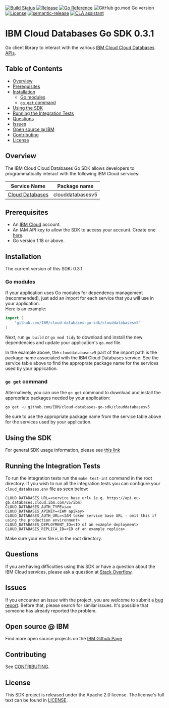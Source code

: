 [![Build Status](https://travis-ci.com/IBM/cloud-databases-go-sdk.svg?branch=main)](https://travis-ci.com/IBM/cloud-databases-go-sdk)
[![Release](https://img.shields.io/github/v/release/IBM/cloud-databases-go-sdk)](https://github.com/IBM/cloud-databases-go-sdk/releases/latest)
[![Go Reference](https://pkg.go.dev/badge/github.com/IBM/cloud-databases-go-sdk.svg)](https://pkg.go.dev/github.com/IBM/cloud-databases-go-sdk)
![GitHub go.mod Go version](https://img.shields.io/github/go-mod/go-version/IBM/cloud-databases-go-sdk)
[![License](https://img.shields.io/badge/License-Apache%202.0-blue.svg)](https://opensource.org/licenses/Apache-2.0)
[![semantic-release](https://img.shields.io/badge/%20%20%F0%9F%93%A6%F0%9F%9A%80-semantic--release-e10079.svg)](https://github.com/semantic-release/semantic-release)
[![CLA assistant](https://cla-assistant.io/readme/badge/ibm/cloud-databases-go-sdk)](https://cla-assistant.io/ibm/cloud-databases-go-sdk)

# IBM Cloud Databases Go SDK 0.3.1
Go client library to interact with the various [IBM Cloud Cloud Databases APIs](https://cloud.ibm.com/apidocs?category=cloud-databases).

## Table of Contents
<!--
  The TOC below is generated using the `markdown-toc` node package.

      https://github.com/jonschlinkert/markdown-toc

  You should regenerate the TOC after making changes to this file.

      npx markdown-toc -i README.md
  -->

<!-- toc -->

- [Overview](#overview)
- [Prerequisites](#prerequisites)
- [Installation](#installation)
  * [Go modules](#go-modules)
  * [`go get` command](#go-get-command)
- [Using the SDK](#using-the-sdk)
- [Running the Integration Tests](#running-the-integration-tests)
- [Questions](#questions)
- [Issues](#issues)
- [Open source @ IBM](#open-source--ibm)
- [Contributing](#contributing)
- [License](#license)

<!-- tocstop -->

## Overview

The IBM Cloud Cloud Databases Go SDK allows developers to programmatically interact with the following IBM Cloud services:

Service Name | Package name 
--- | --- 
[Cloud Databases](https://cloud.ibm.com/apidocs/cloud-databases-api/cloud-databases-api-v5) | clouddatabasesv5

## Prerequisites

[ibm-cloud-onboarding]: https://cloud.ibm.com/registration

* An [IBM Cloud][ibm-cloud-onboarding] account.
* An IAM API key to allow the SDK to access your account. Create one [here](https://cloud.ibm.com/iam/apikeys).
* Go version 1.18 or above.

## Installation
The current version of this SDK: 0.3.1

### Go modules  
If your application uses Go modules for dependency management (recommended), just add an import for each service 
that you will use in your application.  
Here is an example:

```go
import (
	"github.com/IBM/cloud-databases-go-sdk/clouddatabasesv5"
)
```
Next, run `go build` or `go mod tidy` to download and install the new dependencies and update your application's
`go.mod` file.  

In the example above, the `clouddatabasesv5` part of the import path is the package name
associated with the IBM Cloud Databases service.
See the service table above to find the approprate package name for the services used by your application.

### `go get` command  
Alternatively, you can use the `go get` command to download and install the appropriate packages needed by your application:
```
go get -u github.com/IBM/cloud-databases-go-sdk/clouddatabasesv5
```
Be sure to use the appropriate package name from the service table above for the services used by your application.


## Using the SDK
For general SDK usage information, please see [this link](https://github.com/IBM/ibm-cloud-sdk-common/blob/main/README.md)

## Running the Integration Tests
To run the integration tests run the `make test-int` command in the root directory. If you wish to run all the integration tests
you can configure your `cloud_databases.env` file as seen below:

```
CLOUD_DATABASES_URL=<service base url> (e.g. https://api.eu-gb.databases.cloud.ibm.com/v5/ibm)
CLOUD_DATABASES_AUTH_TYPE=iam
CLOUD_DATABASES_APIKEY=<IAM apikey>
CLOUD_DATABASES_AUTH_URL=<IAM token service base URL - omit this if using the production environment>
CLOUD_DATABASES_DEPLOYMENT_ID=<ID of an example deployment>
CLOUD_DATABASES_REPLICA_ID=<ID of an example replica>
```

Make sure your env file is in the root directory.

## Questions

If you are having difficulties using this SDK or have a question about the IBM Cloud services,
please ask a question at 
[Stack Overflow](http://stackoverflow.com/questions/ask?tags=ibm-cloud).

## Issues
If you encounter an issue with the project, you are welcome to submit a
[bug report](github.com/IBM/cloud-databases-go-sdk/issues).
Before that, please search for similar issues. It's possible that someone has already reported the problem.

## Open source @ IBM
Find more open source projects on the [IBM Github Page](http://ibm.github.io/)

## Contributing
See [CONTRIBUTING](CONTRIBUTING.md).

## License

This SDK project is released under the Apache 2.0 license.
The license's full text can be found in [LICENSE](LICENSE).

